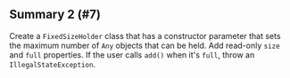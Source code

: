 ## Summary 2 (#7)

Create a `FixedSizeHolder` class that has a constructor parameter that
sets the maximum number of `Any` objects that can be held. Add read-only
`size` and `full` properties. If the user calls `add()` when it's `full`, throw
an `IllegalStateException`.